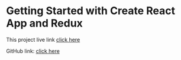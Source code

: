 # Getting Started with Create React App and Redux

This project live link [click here](https://rm-react-audioplayer.netlify.app)

GitHub link: [click here](https://github.com/raselmahmud22/play-me)


